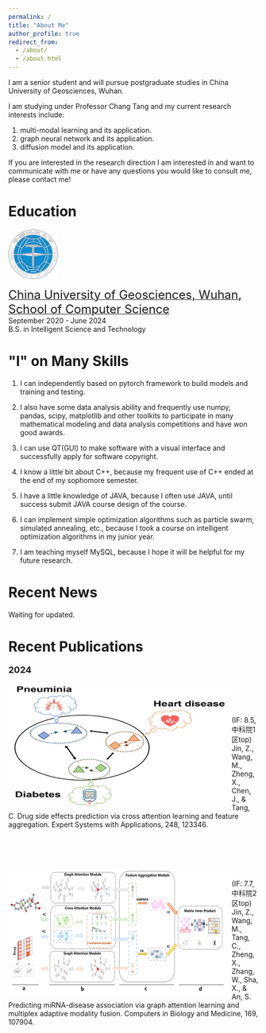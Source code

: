 ```yaml
---
permalink: /
title: "About Me"
author_profile: true
redirect_from: 
  - /about/
  - /about.html
---
```


I am a senior student and will pursue postgraduate studies in China University of Geosciences, Wuhan. 

I am studying under Professor Chang Tang and my current research interests include:
1. multi-modal learning and its application.
2. graph neural network and its application.
3. diffusion model and its application.

If you are interested in the research direction I am interested in and want to communicate with me or have any questions you would like to consult me, please contact me!

Education
======
<img src="/images/cug.png" width="100" height="100">

[<font size=5>China University of Geosciences, Wuhan, School of Computer Science</font>](https://cs.cug.edu.cn/)<br />
September 2020 - June 2024<br />
B.S. in Intelligent Science and Technology

"I" on Many Skills
======
1. I can independently based on pytorch framework to build models and training and testing.
   
2. I also have some data analysis ability and frequently use numpy, pandas, scipy, matplotlib and other toolkits to participate in many mathematical modeling and data analysis competitions and have won good awards.

3. I can use QT(GUI) to make software with a visual interface and successfully apply for software copyright.

4. I know a little bit about C++, because my frequent use of C++ ended at the end of my sophomore semester.

5. I have a little knowledge of JAVA, because I often use JAVA, until success submit JAVA course design of the course.

6. I can implement simple optimization algorithms such as particle swarm, simulated annealing, etc., because I took a course on intelligent optimization algorithms in my junior year.
   
7. I am teaching myself MySQL, because I hope it will be helpful for my future research.

Recent News
======
Waiting for updated.

Recent Publications
======
**<font size=4>2024</font>**

<img align="left" src="/images/article_2.png" width="450" height="250"> <br /> <br /> <br /> <br />(IF: 8.5, 中科院1区top) Jin, Z., Wang, M., Zheng, X., Chen, J., & Tang, C. Drug side effects prediction via cross attention learning and feature aggregation. Expert Systems with Applications, 248, 123346.
<br />
<br />
<br />
<br />
<br />
<br />
<img align="left" src="/images/article_1.png" width="450" height="250"> <br />  (IF: 7.7, 中科院2区top) Jin, Z., Wang, M., Tang, C., Zheng, X., Zhang, W., Sha, X., & An, S. Predicting miRNA-disease association via graph attention learning and multiplex adaptive modality fusion. Computers in Biology and Medicine, 169, 107904.
